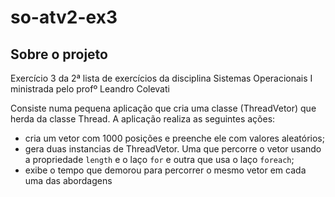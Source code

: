 # so-atv2-ex3

## Sobre o projeto

Exercício 3 da 2ª lista de exercícios da disciplina Sistemas Operacionais I ministrada pelo profº Leandro Colevati

Consiste numa pequena aplicação que cria uma classe (ThreadVetor) que herda da classe Thread. A aplicação realiza as seguintes ações:
* cria um vetor com 1000 posições e preenche ele com valores aleatórios;
* gera duas instancias de ThreadVetor. Uma que percorre o vetor usando a propriedade ```length``` e o laço ```for``` e outra que usa o laço ```foreach```;
* exibe o tempo que demorou para percorrer o mesmo vetor em cada uma das abordagens
